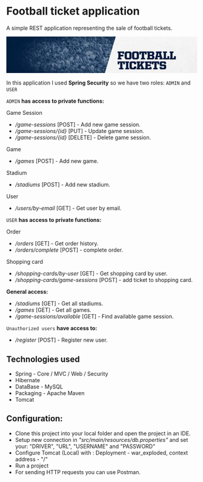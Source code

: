 # Football ticket application
A simple REST application representing the sale of football tickets.

![img](football_tickets.jpg)

In this application I used **Spring Security** so we have two roles: `ADMIN` and `USER`

`ADMIN` **has access to private functions:**

Game Session

- */game-sessions* [POST] - Add new game session.
- */game-sessions/{id}* [PUT] - Update game session.
- */game-sessions/{id}* [DELETE] - Delete game session.

Game

- */games* [POST] - Add new game.

Stadium

- */stadiums* [POST] - Add new stadium.

User

- */users/by-email* [GET] - Get user by email.


`USER` **has access to private functions:**

Order

- */orders* [GET] - Get order history.
- */orders/complete* [POST] - complete order.

Shopping card

- */shopping-cards/by-user* [GET] - Get shopping card by user.
- */shopping-cards/game-sessions* [POST] - add ticket to shopping card.

**General access:**

- */stadiums* [GET] - Get all stadiums.
- */games* [GET] - Get all games.
- */game-sessions/available* [GET] - Find available game session.

`Unauthorized users` **have access to:**

- */register* [POST] - Register new user.


## Technologies used
- Spring - Core / MVC / Web / Security
- Hibernate
- DataBase - MySQL
- Packaging - Apache Maven
- Tomcat

## Configuration:
- Сlone this project into your local folder and open the project in an IDE.
- Setup new connection in *"src/main/resources/db.properties"* and set your: "DRIVER", "URL", "USERNAME" and "PASSWORD"
- Configure Tomcat (Local) with : Deployment - war_exploded, context address - "/"
- Run a project
- For sending HTTP requests you can use Postman.

